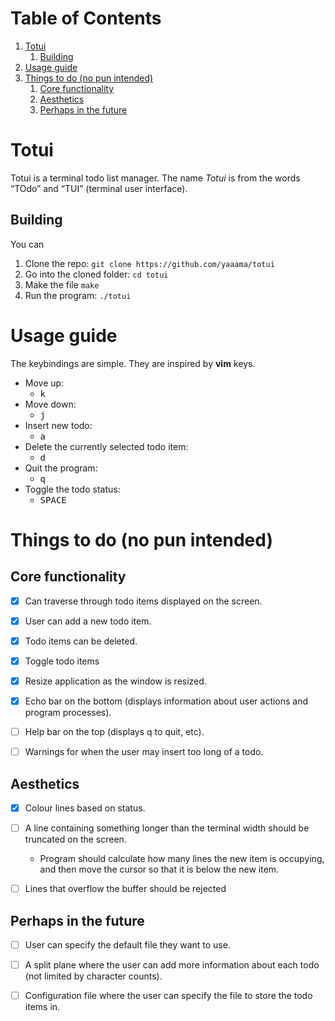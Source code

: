 
# Table of Contents

1.  [Totui](#orgf9e33dc)
    1.  [Building](#org1eaee8c)
2.  [Usage guide](#org74c41f2)
3.  [Things to do (no pun intended)](#orga2ddb36)
    1.  [Core functionality](#orga7d1a27)
    2.  [Aesthetics](#org8317072)
    3.  [Perhaps in the future](#org97b5180)


<a id="orgf9e33dc"></a>

# Totui

Totui is a terminal todo list manager. The name *Totui* is from the words &ldquo;TOdo&rdquo; and &ldquo;TUI&rdquo; (terminal user interface).


<a id="org1eaee8c"></a>

## Building

You can

1.  Clone the repo: `git clone https://github.com/yaaama/totui`
2.  Go into the cloned folder: `cd totui`
3.  Make the file `make`
4.  Run the program: `./totui`


<a id="org74c41f2"></a>

# Usage guide

The keybindings are simple. They are inspired by **vim** keys.

-   Move up:
    -   <kbd> k </kbd>
-   Move down:
    -   <kbd> j </kbd>
-   Insert new todo:
    -   <kbd> a </kbd>
-   Delete the currently selected todo item:
    -   <kbd> d </kbd>
-   Quit the program:
    -   <kbd> q </kbd>
-   Toggle the todo status:
    -   <kbd> SPACE </kbd>


<a id="orga2ddb36"></a>

# Things to do (no pun intended)


<a id="orga7d1a27"></a>

## Core functionality

-   [X] Can traverse through todo items displayed on the screen.
-   [X] User can add a new todo item.
-   [X] Todo items can be deleted.
-   [X] Toggle todo items
-   [X] Resize application as the window is resized.
-   [X] Echo bar on the bottom (displays information about user actions and program processes).
-   [ ] Help bar on the top (displays q to quit, etc).
-   [ ] Warnings for when the user may insert too long of a todo.


<a id="org8317072"></a>

## Aesthetics

-   [X] Colour lines based on status.
-   [ ] A line containing something longer than the terminal width should be truncated on the screen.
    -   Program should calculate how many lines the new item is occupying, and then move the cursor so that it is below the new item.
-   [ ] Lines that overflow the buffer should be rejected


<a id="org97b5180"></a>

## Perhaps in the future

-   [ ] User can specify the default file they want to use.
-   [ ] A split plane where the user can add more information about each todo (not limited by character counts).
-   [ ] Configuration file where the user can specify the file to store the todo items in.

